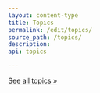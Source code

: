 ```yaml
---
layout: content-type
title: Topics
permalink: /edit/topics/
source_path: /topics/
description:
api: topics

---
```


[See all topics »](https://demo.digital.gov/topics/)
